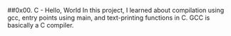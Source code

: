 ##0x00. C - Hello, World
In this project, I learned about compilation using gcc, entry points using main, and text-printing functions in C. GCC is basically a C compiler.
